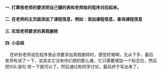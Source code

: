 #### 一. 打算按老师的要求把自己键的表和老师给的程序对应起来。
#### 二. 在老师的主页面添加了课程信息，例如：添加课程信息，查询课程信息
#### 三. 实现老师要求的真假删除
#### 四. 小总结
    在听到老师说在程序里必须要添加真假删除时，感觉好难啊，无从下手，最后老师有讲了一下，说其实它没有你们想的那么难，它只需要增加一个标志位，然后把SQL语句
 改一下就可以了。然后通过和同学讨论，最后终于写出来了。
